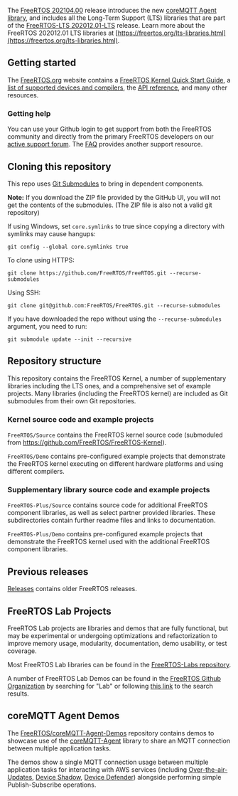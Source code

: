 The [FreeRTOS 202104.00](https://github.com/FreeRTOS/FreeRTOS/tree/202104.00) release introduces the new [coreMQTT Agent library](https://github.com/FreeRTOS/coreMQTT-Agent), and includes all the Long-Term Support (LTS) libraries that are part of the [FreeRTOS-LTS 202012.01-LTS](https://github.com/FreeRTOS/FreeRTOS-LTS/tree/202012.01-LTS) release. Learn more about the FreeRTOS 202012.01 LTS libraries at [https://freertos.org/lts-libraries.html](https://freertos.org/lts-libraries.html).

## Getting started
The [FreeRTOS.org](https://www.freertos.org) website contains a [FreeRTOS Kernel Quick Start Guide](https://www.freertos.org/FreeRTOS-quick-start-guide.html), a [list of supported devices and compilers](https://www.freertos.org/RTOS_ports.html), the [API reference](https://www.freertos.org/a00106.html), and many other resources.

### Getting help
You can use your Github login to get support from both the FreeRTOS community and directly from the primary FreeRTOS developers on our [active support forum](https://forums.freertos.org).  The [FAQ](https://www.freertos.org/FAQ.html) provides another support resource.

## Cloning this repository
This repo uses [Git Submodules](https://git-scm.com/book/en/v2/Git-Tools-Submodules) to bring in dependent components.

**Note:** If you download the ZIP file provided by the GitHub UI, you will not get the contents of the submodules. (The ZIP file is also not a valid git repository)

If using Windows, set `core.symlinks` to true since copying a directory with symlinks may cause hangups:
```
git config --global core.symlinks true
```

To clone using HTTPS:
```
git clone https://github.com/FreeRTOS/FreeRTOS.git --recurse-submodules
```
Using SSH:
```
git clone git@github.com:FreeRTOS/FreeRTOS.git --recurse-submodules
```

If you have downloaded the repo without using the `--recurse-submodules` argument, you need to run:
```
git submodule update --init --recursive
```

## Repository structure
This repository contains the FreeRTOS Kernel, a number of supplementary libraries including the LTS ones, and a comprehensive set of example projects.  Many libraries (including the FreeRTOS kernel) are included as Git submodules from their own Git repositories.

### Kernel source code and example projects
```FreeRTOS/Source``` contains the FreeRTOS kernel source code (submoduled from https://github.com/FreeRTOS/FreeRTOS-Kernel).

```FreeRTOS/Demo``` contains pre-configured example projects that demonstrate the FreeRTOS kernel executing on different hardware platforms and using different compilers.

### Supplementary library source code and example projects
```FreeRTOS-Plus/Source``` contains source code for additional FreeRTOS component libraries, as well as select partner provided libraries. These subdirectories contain further readme files and links to documentation.

```FreeRTOS-Plus/Demo``` contains pre-configured example projects that demonstrate the FreeRTOS kernel used with the additional FreeRTOS component libraries.

## Previous releases
[Releases](https://github.com/FreeRTOS/FreeRTOS/releases) contains older FreeRTOS releases.


## FreeRTOS Lab Projects
FreeRTOS Lab projects are libraries and demos that are fully functional, but may be experimental or undergoing optimizations and refactorization to improve memory usage, modularity, documentation, demo usability, or test coverage.

Most FreeRTOS Lab libraries can be found in the [FreeRTOS-Labs repository](https://github.com/FreeRTOS/FreeRTOS-Labs).

A number of FreeRTOS Lab Demos can be found in the [FreeRTOS Github Organization](https://github.com/FreeRTOS) by searching for "Lab" or following [this link](https://github.com/FreeRTOS?q=Lab&type=&language=) to the search results.

## coreMQTT Agent Demos
The [FreeRTOS/coreMQTT-Agent-Demos](https://github.com/FreeRTOS/coreMQTT-Agent-Demos) repository contains demos to showcase use of the [coreMQTT-Agent](https://github.com/FreeRTOS/coreMQTT-Agent) library to share an MQTT connection between multiple application tasks.

The demos show a single MQTT connection usage between multiple application tasks for interacting with AWS services (including [Over-the-air-Updates](https://docs.aws.amazon.com/freertos/latest/userguide/freertos-ota-dev.html), [Device Shadow](https://docs.aws.amazon.com/iot/latest/developerguide/iot-device-shadows.html),
 [Device Defender](https://docs.aws.amazon.com/iot/latest/developerguide/device-defender.html)) alongside performing simple Publish-Subscribe operations.
